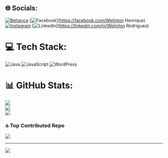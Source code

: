 
## 🌐 Socials:
[![Behance](https://img.shields.io/badge/Behance-1769ff?logo=behance&logoColor=white)](https://behance.net/Welinton-Rodrigues) [![Facebook](https://img.shields.io/badge/Facebook-%231877F2.svg?logo=Facebook&logoColor=white)](https://facebook.com/Welinton Henrique) [![Instagram](https://img.shields.io/badge/Instagram-%23E4405F.svg?logo=Instagram&logoColor=white)](https://instagram.com/nosenseguy__) [![LinkedIn](https://img.shields.io/badge/LinkedIn-%230077B5.svg?logo=linkedin&logoColor=white)](https://linkedin.com/in/Welinton Rodrigues) 

# 💻 Tech Stack:
![Java](https://img.shields.io/badge/java-%23ED8B00.svg?style=for-the-badge&logo=openjdk&logoColor=white) ![JavaScript](https://img.shields.io/badge/javascript-%23323330.svg?style=for-the-badge&logo=javascript&logoColor=%23F7DF1E) ![WordPress](https://img.shields.io/badge/WordPress-%23117AC9.svg?style=for-the-badge&logo=WordPress&logoColor=white)
# 📊 GitHub Stats:
![](https://github-readme-stats.vercel.app/api?username=Welinton-Rodrigues&theme=radical&hide_border=false&include_all_commits=false&count_private=false)<br/>
![](https://github-readme-streak-stats.herokuapp.com/?user=Welinton-Rodrigues&theme=radical&hide_border=false)<br/>
![](https://github-readme-stats.vercel.app/api/top-langs/?username=Welinton-Rodrigues&theme=radical&hide_border=false&include_all_commits=false&count_private=false&layout=compact)

### 🔝 Top Contributed Repo
![](https://github-contributor-stats.vercel.app/api?username=Welinton-Rodrigues&limit=5&theme=dark&combine_all_yearly_contributions=true)

---
[![](https://visitcount.itsvg.in/api?id=Welinton-Rodrigues&icon=0&color=0)](https://visitcount.itsvg.in)

<!-- Proudly created with GPRM ( https://gprm.itsvg.in ) -->
